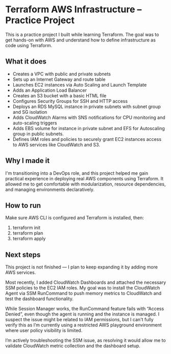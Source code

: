 # Terraform AWS Infrastructure – Practice Project

This is a practice project I built while learning Terraform. The goal was to get hands-on with AWS and understand how to define infrastructure as code using Terraform.

## What it does

- Creates a VPC with public and private subnets  
- Sets up an Internet Gateway and route table  
- Launches EC2 instances via Auto Scaling and Launch Template  
- Adds an Application Load Balancer  
- Creates an S3 bucket with a basic HTML file  
- Configures Security Groups for SSH and HTTP access
- Deploys an RDS MySQL instance in private subnets with subnet group and SG isolation
- Adds CloudWatch Alarms with SNS notifications for CPU monitoring and auto-scaling triggers
- Adds EBS volume for instance in private subnet and EFS for Autoscaling group in public subnets. 
- Defines IAM roles and policies to securely grant EC2 instances access to AWS services like CloudWatch and S3.


## Why I made it

I'm transitioning into a DevOps role, and this project helped me gain practical experience in deploying real AWS components using Terraform. It allowed me to get comfortable with modularization, resource dependencies, and managing environments declaratively.


## How to run

Make sure AWS CLI is configured and Terraform is installed, then:

1. terraform init
2. terraform plan
3. terraform apply


## Next steps

This project is not finished — I plan to keep expanding it by adding more AWS services.

Most recently, I added CloudWatch Dashboards and attached the necessary SSM policies to the EC2 IAM roles. My goal was to install the CloudWatch Agent via SSM RunCommand to push memory metrics to CloudWatch and test the dashboard functionality.

While Session Manager works, the RunCommand feature fails with “Access Denied”, even though the agent is running and the instance is managed. I suspect the issue might be related to IAM permissions, but I can't fully verify this as I’m currently using a restricted AWS playground environment where user policy visibility is limited.

I’m actively troubleshooting the SSM issue, as resolving it would allow me to validate CloudWatch metric collection and the dashboard setup.


